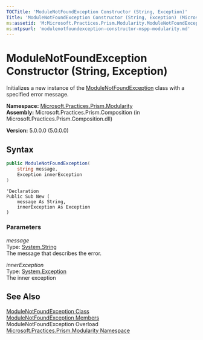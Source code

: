 ```yaml
---
TOCTitle: 'ModuleNotFoundException Constructor (String, Exception)'
Title: 'ModuleNotFoundException Constructor (String, Exception) (Microsoft.Practices.Prism.Modularity)'
ms:assetid: 'M:Microsoft.Practices.Prism.Modularity.ModuleNotFoundException.\#ctor(System.String,System.Exception)'
ms:mtpsurl: 'modulenotfoundexception-constructor-mspp-modularity.md'
---
```

# ModuleNotFoundException Constructor (String, Exception)

Initializes a new instance of the [ModuleNotFoundException](/patterns-practices/reference/modulenotfoundexception-class-mspp-modularity) class with a specified error message.

**Namespace:** [Microsoft.Practices.Prism.Modularity](/patterns-practices/reference/mspp-modularity-namespace)  
**Assembly:** Microsoft.Practices.Prism.Composition (in Microsoft.Practices.Prism.Composition.dll)

**Version:** 5.0.0.0 (5.0.0.0)

## Syntax
```C#
public ModuleNotFoundException(
	string message,
	Exception innerException
)
```

```VB
'Declaration
Public Sub New ( 
	message As String,
	innerException As Exception
)
```

### Parameters

*message*  
Type: [System.String](http://msdn.microsoft.com/en-us/library/s1wwdcbf)  
The message that describes the error.

*innerException*  
Type: [System.Exception](/patterns-practices/reference/ieventsubscription-interface-mspp-pubsubevents)  
The inner exception

## See Also

[ModuleNotFoundException Class](/patterns-practices/reference/modulenotfoundexception-class-mspp-modularity)  
[ModuleNotFoundException Members](/patterns-practices/reference/modulenotfoundexception-members-mspp-modularity)  
ModuleNotFoundException Overload  
[Microsoft.Practices.Prism.Modularity Namespace](/patterns-practices/reference/mspp-modularity-namespace)


